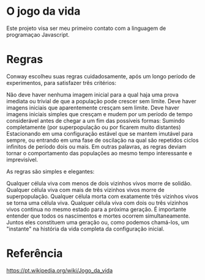 # O jogo da vida
Este projeto visa ser meu primeiro contato com a linguagem de programaçao Javascript.

# Regras
Conway escolheu suas regras cuidadosamente, após um longo período de experimentos, para satisfazer três critérios:

Não deve haver nenhuma imagem inicial para a qual haja uma prova imediata ou trivial de que a população pode crescer sem limite.
Deve haver imagens iniciais que aparentemente cresçam sem limite.
Deve haver imagens iniciais simples que cresçam e mudem por um período de tempo considerável antes de chegar a um fim das possíveis formas:
Sumindo completamente (por superpopulação ou por ficarem muito distantes)
Estacionando em uma configuração estável que se mantem imutável para sempre, ou entrando em uma fase de oscilação na qual são repetidos ciclos infinitos de período dois ou mais.
Em outras palavras, as regras deviam tornar o comportamento das populações ao mesmo tempo interessante e imprevisível.

As regras são simples e elegantes:

Qualquer célula viva com menos de dois vizinhos vivos morre de solidão.
Qualquer célula viva com mais de três vizinhos vivos morre de superpopulação.
Qualquer célula morta com exatamente três vizinhos vivos se torna uma célula viva.
Qualquer célula viva com dois ou três vizinhos vivos continua no mesmo estado para a próxima geração.
É importante entender que todos os nascimentos e mortes ocorrem simultaneamente. Juntos eles constituem uma geração ou, como podemos chamá-los, um "instante" na história da vida completa da configuração inicial.

# Referência
https://pt.wikipedia.org/wiki/Jogo_da_vida
